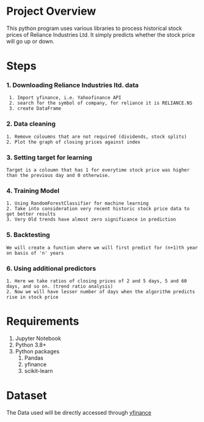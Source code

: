 # Project Overview
This python program uses various libraries to process historical stock prices of Reliance Industries Ltd. 
It simply predicts whether the stock price will go up or down.
# Steps
### 1. Downloading Reliance Industries ltd. data
     1. Import yfinance, i.e. Yahoofinance API
     2. search for the symbol of company, for reliance it is RELIANCE.NS
     3. create DataFrame

### 2. Data cleaning
    1. Remove coloumns that are not required (dividends, stock splits)
    2. Plot the graph of closing prices against index

### 3. Setting target for learning 
    Target is a coloumn that has 1 for everytime stock price was higher than the previous day and 0 otherwise.

### 4. Training Model
    1. Using RandomForestClassifier for machine learning
    2. Take into consideration very recent historic stock price data to get better results
    3. Very Old trends have almost zero significance in prediction

### 5. Backtesting
    We will create a function where we will first predict for (n+1)th year on basis of 'n' years

### 6. Using additional predictors
    1. Here we take ratios of closing prices of 2 and 5 days, 5 and 60 days, and so on. (trend ratio analysis)
    2. Now we will have lesser number of days when the algorithm predicts rise in stock price

# Requirements
1. Jupyter Notebook
2. Python 3.8+
3. Python packages
    1. Pandas
    2. yfinance
    3. scikit-learn

# Dataset 
The Data used will be directly accessed through <a href="https://pypi.org/project/yfinance/" target="_blank">yfinance</a>

